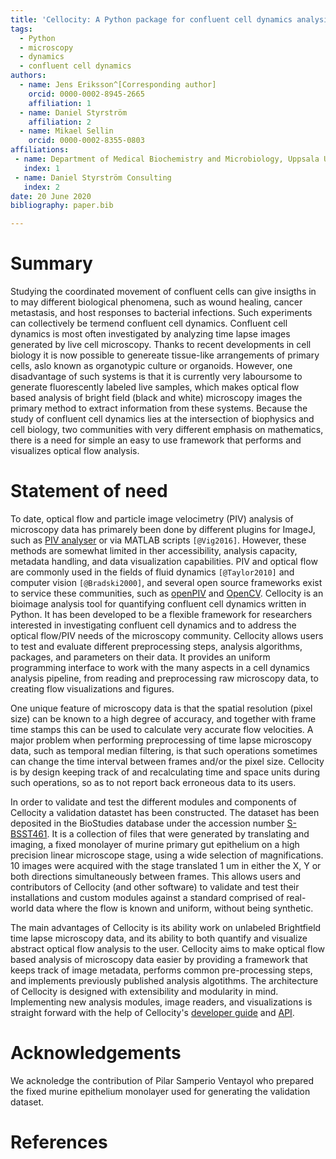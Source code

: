 ```yaml
---
title: 'Cellocity: A Python package for confluent cell dynamics analysis'
tags:
  - Python
  - microscopy
  - dynamics
  - confluent cell dynamics
authors:
  - name: Jens Eriksson^[Corresponding author]
    orcid: 0000-0002-8945-2665
    affiliation: 1
  - name: Daniel Styrström
    affiliation: 2
  - name: Mikael Sellin
    orcid: 0000-0002-8355-0803
affiliations:
 - name: Department of Medical Biochemistry and Microbiology, Uppsala University
   index: 1
 - name: Daniel Styrström Consulting
   index: 2
date: 20 June 2020
bibliography: paper.bib

---
```


# Summary

Studying the coordinated movement of confluent cells can give insigths in to may different biological phenomena, such as wound healing, cancer metastasis, and host responses to bacterial infections. Such experiments can collectively be termend confluent cell dynamics. Confluent cell dynamics is most often investigated by analyzing time lapse images generated by live cell microscopy. Thanks to recent developments in cell biology it is now possible to genereate tissue-like arrangements of primary cells, aslo known as organotypic culture or organoids. However, one disadvantage of such systems is that it is currently very laboursome to generate fluorescently labeled live samples, which makes optical flow based analysis of bright field (black and white) microscopy images the primary method to extract information from these systems. Because the study of confluent cell dynamics lies at the intersection of biophysics and cell biology, two communities with very different emphasis on mathematics, there is a need for simple an easy to use framework that performs and visualizes optical flow analysis.


# Statement of need

To date, optical flow and particle image velocimetry (PIV) analysis of microscopy data has primarely been done by different plugins for ImageJ, such as [PIV analyser](https://imagej.net/PIV_analyser) or via  MATLAB scripts `[@Vig2016]`. However, these methods are somewhat limited in ther accessibility, analysis capacity, metadata handling, and data visualization capabilities. PIV and optical flow are commonly used in the fields of fluid dynamics `[@Taylor2010]` and computer vision `[@Bradski2000]`, and several open source frameworks exist to service these communities, such as [openPIV](http://www.openpiv.net/) and [OpenCV](https://opencv.org/). Cellocity is an bioimage analysis tool for quantifying confluent cell dynamics written in Python. It has been developed to be a flexible framework for researchers interested in investigating confluent cell dynamics and to address the optical flow/PIV needs of the microscopy community. Cellocity allows users to test and evaluate different preprocessing steps,  analysis algorithms, packages, and parameters on their data. It provides an uniform programming interface to work with the many aspects in a cell dynamics analysis pipeline, from reading and preprocessing raw microscopy data, to creating flow visualizations and figures.

One unique feature of microscopy data is that the spatial resolution (pixel size) can be known to a high degree of accuracy, and together with frame time stamps this can be used to calculate very accurate flow velocities. A major problem when performing preprocessing of time lapse microscopy data, such as temporal median filtering, is that such operations sometimes can change the time interval between frames and/or the pixel size. Cellocity is by design keeping track of and recalculating time and space units during such operations, so as to not report back erroneous data to its users.

In order to validate and test the different modules and components of Cellocity a validation datastet has been constructed. The dataset has been deposited in the BioStudies database under the accession number [S-BSST461](https://www.ebi.ac.uk/biostudies/studies/S-BSST461). It is a collection of files that were generated by translating and imaging, a fixed monolayer of murine primary gut epithelium on a high precision linear microscope stage, using a wide selection of magnifications. 10 images were acquired with the stage translated 1 um in either the X, Y or both directions simultaneously between frames. This allows users and contributors of Cellocity (and other software) to validate and test their installations and custom modules against a standard comprised of real-world data where the flow is known and uniform, without being synthetic.

The main advantages of Cellocity is its ability work on unlabeled Brightfield time lapse microscopy data, and its ability to both quantify and visualize abstract optical flow analysis to the user. Cellocity aims to make optical flow based analysis of microscopy data easier by providing a framework that keeps track of image metadata, performs common pre-processing steps, and implements previously published analysis algotithms. The architecture of Cellocity is designed with extensibility and modularity in mind. Implementing new analysis modules, image readers, and visualizations is straight forward with the help of Cellocity's [developer guide](https://cellocity.readthedocs.io/en/latest/developer.html) and [API](https://cellocity.readthedocs.io/en/latest/api.html).

# Acknowledgements

We acknoledge the contribution of Pilar Samperio Ventayol who prepared the fixed murine epithelium monolayer used for generating the validation dataset.

# References